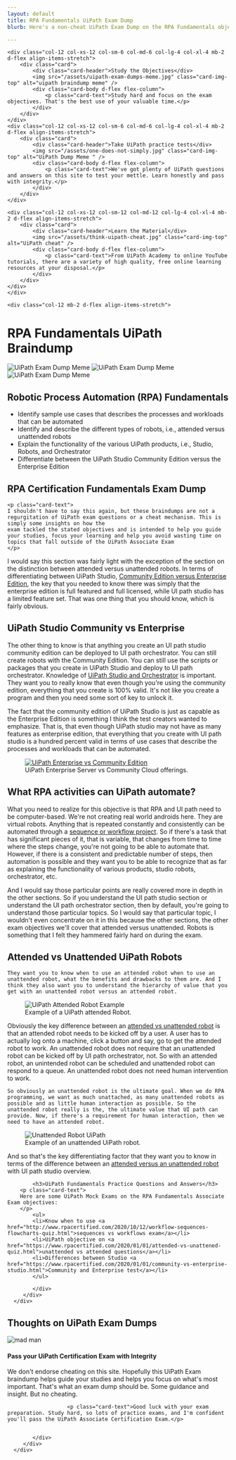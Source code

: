 ```yaml
---
layout: default
title: RPA Fundamentals UiPath Exam Dump
blurb: Here's a non-cheat UiPath Exam Dump on the RPA Fundamentals objective of the Associate Certification Exam.

---
```


<div class="row">



	
	

    <div class="col-12 col-xs-12 col-sm-6 col-md-6 col-lg-4 col-xl-4 mb-2 d-flex align-items-stretch">
        <div class="card">
            <div class="card-header">Study the Objectives</div>
            <img src="/assets/uipath-exam-dumps-meme.jpg" class="card-img-top" alt="uipath braindump meme" />
            <div class="card-body d-flex flex-column">
                <p class="card-text">Study hard and focus on the exam objectives. That's the best use of your valuable time.</p>
            </div>
        </div>
    </div>
    <div class="col-12 col-xs-12 col-sm-6 col-md-6 col-lg-4 col-xl-4 mb-2 d-flex align-items-stretch">
        <div class="card">
            <div class="card-header">Take UiPath practice tests</div>
            <img src="/assets/one-does-not-simply.jpg" class="card-img-top" alt="UiPath Dump Meme " />
            <div class="card-body d-flex flex-column">
                <p class="card-text">We've got plenty of UiPath questions and answers on this site to test your mettle. Learn honestly and pass with integrity.</p>
            </div>
        </div>
    </div>

    <div class="col-12 col-xs-12 col-sm-12 col-md-12 col-lg-4 col-xl-4 mb-2 d-flex align-items-stretch">
        <div class="card">
            <div class="card-header">Learn the Material</div>
            <img src="/assets/think-uipath-cheat.jpg" class="card-img-top" alt="UiPath cheat" />
            <div class="card-body d-flex flex-column">
                <p class="card-text">From UiPath Academy to online YouTube tutorials, there are a variety of high quality, free online learning resources at your disposal.</p>
            </div>
        </div>
    </div>
	</div>


<div class="row">
	
	<div class="col-12 mb-2 d-flex align-items-stretch">
   <div class="card mb-2" >
   <div class="card-header"><h1>RPA Fundamentals UiPath Braindump</h1></div>
      <div class="row g-0">
         <div class=" col-lg-4">
            <p class="card-text text-center d-none d-lg-block">
            <img src="/assets/uipath-exam-dumps.jpg"  alt="UiPath Exam Dump Meme" class="img-fluid img-thumbnail">
            <img src="/assets/uipath-exam-dumps.jpg"  alt="UiPath Exam Dump Meme" class="img-fluid img-thumbnail">   
            <img src="/assets/uipath-exam-dumps.jpg"  alt="UiPath Exam Dump Meme" class="img-fluid img-thumbnail"> 
         </p>
		 </div>
         <div class="col-12 col-sm-12 col-lg-8">
            <div class="card-body">
            <h2>Robotic Process Automation (RPA) Fundamentals</h2>
            <ul>
            <li>Identify sample use cases that describes the processes and workloads that can be automated</li>
            <li>Identify and describe the different types of robots, i.e., attended versus unattended robots</li>
            <li>Explain the functionality of the various UiPath products, i.e., Studio, Robots, and Orchestrator</li>
            <li>Differentiate between the UiPath Studio Community Edition versus the Enterprise Edition</li>
            </ul>
		    <h2>RPA Certification Fundamentals Exam Dump</h2>
		    
	<p class="card-text">
	I shouldn't have to say this again, but these braindumps are not a regurgitation of UiPath exam questions or a cheat mechanism. This is simply some insights on how the
	exam tackled the stated objectives and is intended to help you guide your studies, focus your learning and help you avoid wasting time on topics that fall outside of the UiPath Associate Exam
	</p>
		    
<p class="card-text">
I would say this section was fairly light with the exception of the section on the distinction between attended versus unattended robots. In terms of differentiating between UiPath Studio, <a href="https://www.rpacertified.com//2020/11/11/uipath-studio-trail-license.html">Community Edition versus Enterprise Edition</a>, the key that you needed to know there was simply that the enterprise edition is full featured and full licensed, while UI path studio has a limited feature set. That was one thing that you should know, which is fairly obvious. 
</p>
<h2>UiPath Studio Community vs Enterprise</h2>
<p class="card-text">
The other thing to know is that anything you create an UI path studio community edition can be deployed to UI path orchestrator. You can still create robots with the Community Edition. You can still use the scripts or packages that you create in UiPath Studio and deploy to UI path orchestrator. Knowledge of <a href="https://www.rpacertified.com//2020/11/11/uipath-studio-programs.html">UiPath Studio and Orchestrator</a> is important. They want you to really know that even though you're using the community edition, everything that you create is 100% valid. It's not like you create a program and then you need some sort of key to unlock it.

</p>
<p class="card-text">
The fact that the community edition of UiPath Studio is just as capable as the Enterprise Edition is something I think the test creators wanted to emphasize. That is, that even though UiPath studio may not have as many features as enterprise edition, that everything that you create with UI path studio is a hundred percent valid in terms of use cases that describe the processes and workloads that can be automated. 
	
	
	
</p>

<figure class="figure">
	<a href="https://www.uipath.com/fr/start-trial">
  <img src="/assets/uipath-studio-community-vs-enterprise-cloud.jpg" class="figure-img img-fluid rounded" alt="UiPath Enterprise vs Community Edition">
	</a>
  <figcaption class="figure-caption">UiPath Enterprise Server vs Community Cloud offerings.</figcaption>
</figure>

<h2>What RPA activities can UiPath automate?</h2>
<p class="card-text">	
	What you need to realize for this objective is that RPA and UI path need to be computer-based. We're not creating real world androids here. They are virtual robots. Anything that is repeated constantly and consistently can be automated through a <a href="https://www.rpacertified.com//2020/10/12/workflow-sequences-flowcharts-quiz.html">sequence or workflow project</a>. So if there's a task that has significant pieces of it, that is variable, that changes from time to time where the steps change, you're not going to be able to automate that. However, if there is a consistent and predictable number of steps, then automation is possible and they want you to be able to recognize that as far as explaining the functionality of various products, studio robots, orchestrator, etc.
</p>
<p class="card-text">
And I would say those particular points are really covered more in depth in the other sections. So if you understand the UI path studio section or understand the UI path orchestrator section, then by default, you're going to understand those particular topics. So I would say that particular topic, I wouldn't even concentrate on it in this because the other sections, the other exam objectives we'll cover that attended versus unattended. Robots is something that I felt they hammered fairly hard on during the exam. 
	</p>
	
<h2>Attended vs Unattended UiPath Robots</h2>	
<p class="card-text">
	
	They want you to know when to use an attended robot when to use an unattended robot, what the benefits and drawbacks to them are. And I think they also want you to understand the hierarchy of value that you get with an unattended robot versus an attended robot.
</p>

<figure class="figure">
  <img src="https://files.readme.io/4b716bb-att.png" class="figure-img img-fluid rounded" alt="UiPath Attended Robot Example">
  <figcaption class="figure-caption">Example of a UiPath attended Robot.</figcaption>
</figure>

<p class="card-text">
	Obviously the key difference between an <a href="https://www.rpacertified.com//2020/11/11/unattended-robots-when-to-use.html">attended vs unattended robot</a> is that an attended robot needs to be kicked off by a user. A user has to actually log onto a machine, click a button and say, go to get the attended robot to work. An unattended robot does not require that an unattended robot can be kicked off by UI path orchestrator, not. So with an attended robot, an unintended robot can be scheduled and unattended robot can respond to a queue. An unattended robot does not need human intervention to work. 
	
</p>
<p class="card-text">	
	
	So obviously an unattended robot is the ultimate goal. When we do RPA programming, we want as much unattached, as many unattended robots as possible and as little human interaction as possible. So the unattended robot really is the, the ultimate value that UI path can provide. Now, if there's a requirement for human interaction, then we need to have an attended robot.
</p>

<figure class="figure">
  <img src="https://files.readme.io/f1099fa-unattended_2.png" class="figure-img img-fluid rounded" alt="Unattended Robot UiPath">
  <figcaption class="figure-caption">Example of an unattended UiPath robot.</figcaption>
</figure>


<p class="card-text">
And so that's the key differentiating factor that they want you to know in terms of the difference between an <a href="https://www.rpacertified.com//2020/11/11/attend-robot-use-cases.html">attended versus an unattended robot</a> with UI path studio overview. 
</p>


            <h3>UiPath Fundamentals Practice Questions and Answers</h3>
	    <p class="card-text">
		Here are some UiPath Mock Exams on the RPA Fundamentals Associate Exam objectives:
		</p>
            <ul>
            <li>Know when to use <a href="http://www.rpacertified.com/2020/10/12/workflow-sequences-flowcharts-quiz.html">sequences vs workflows exam</a></li>
            <li>UiPath objective on <a href="https://www.rpacertified.com/2020/01/01/attended-vs-unattened-quiz.html">unattended vs attended questions</a></li>
            <li>Differences between Studio <a href="https://www.rpacertified.com/2020/01/01/community-vs-enterprise-studio.html">Community and Enterprise test</a></li>
            </ul>
	       
            </div>
         </div>
      </div>
   </div>
</div>

<div class="col-12 mb-2 d-flex align-items-stretch">
   <div class="card mb-2" >
	   <div class="card-header"><h2>Thoughts on UiPath Exam Dumps</h2></div>
      <div class="row g-0">
         <div class=" col-lg-4">
		 <p class="card-text text-center">
            <img src="/assets/louder-uipath-exam-dump.jpg"  alt="mad man" class="img-fluid img-thumbnail">
         </p>
		 </div>
         <div class="col-12 col-sm-12 col-lg-8">
            <div class="card-body">
               <h4>Pass your UiPath Certification Exam with Integrity</h4>
               <p class="card-text">We don't endorse cheating on this site. Hopefully this UiPath Exam braindump helps guide your studies and helps you focus on what's most important. That's what an exam dump should be. Some guidance and insight. But no cheating.</p>
		    
		               <p class="card-text">Good luck with your exam preparation. Study hard, so lots of practice exams, and I'm confident you'll pass the UiPath Associate Certification Exam.</p>    

	       
            </div>
         </div>
      </div>
   </div>
</div>	
	
</div>
